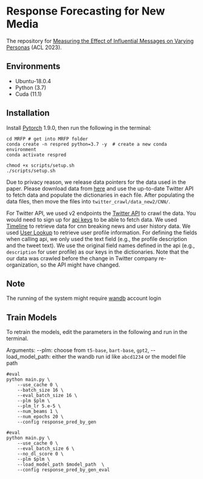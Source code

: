 

# Response Forecasting for New Media

The repository for [Measuring the Effect of Influential Messages on Varying Personas](https://arxiv.org/pdf/2305.16470.pdf) (ACL 2023).


## Environments
- Ubuntu-18.0.4
- Python (3.7)
- Cuda (11.1)

## Installation
Install [Pytorch](https://pytorch.org/) 1.9.0, then run the following in the terminal:
```shell
cd MRFP # get into MRFP folder
conda create -n respred python=3.7 -y  # create a new conda environment
conda activate respred

chmod +x scripts/setup.sh
./scripts/setup.sh
```

Due to privacy reason, we release data pointers for the data used in the paper. Please download data from [here](https://drive.google.com/drive/folders/1rL8DRzre-wkCc8Pa7xZfhwSpgmVfbzRE?usp=sharing) and use the up-to-date Twitter API to fetch data and populate the dictionaries in each file. After populating the data files, then move the files into `twitter_crawl/data_new2/CNN/`.

For Twitter API, we used v2 endpoints the [Twitter API](https://developer.twitter.com/en/docs/twitter-api) to crawl the data. You would need to sign up for [api keys](https://developer.twitter.com/en/portal/products) to be able to fetch data. We used [Timeline](https://developer.twitter.com/en/docs/twitter-api/tweets/timelines/introduction) to retrieve data for cnn breaking news and user history data. We used [User Lookup](https://developer.twitter.com/en/docs/twitter-api/users/lookup/api-reference/get-users-id) to retrieve user profile information. For defining the fields when calling api, we only used the text field (e.g., the profile description and the tweet text). We use the original field names defined in the api (e.g., `description` for user profile) as our keys in the dictionaries. Note that the our data was crawled before the change in Twitter company re-organization, so the API might have changed.


## Note
The running of the system might require [wandb](wandb.ai) account login

## Train Models
To retrain the models, edit the parameters in the following and run in the terminal.

Arguments: --plm: choose from `t5-base`, `bart-base`, `gpt2`, --load_model_path: either the wandb run id like `abcd1234` or the model file path

```shell
#eval 
python main.py \
    --use_cache 0 \
    --batch_size 16 \
    --eval_batch_size 16 \
    --plm $plm \
    --plm_lr 5.e-5 \
    --num_beams 1 \
    --num_epochs 20 \
    --config response_pred_by_gen

#eval 
python main.py \
    --use_cache 0 \
    --eval_batch_size 6 \
    --no_dl_score 0 \
    --plm $plm \
    --load_model_path $model_path  \
    --config response_pred_by_gen_eval
```

